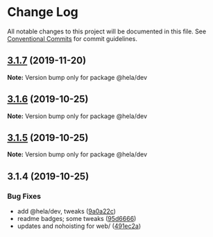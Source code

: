 # Change Log

All notable changes to this project will be documented in this file.
See [Conventional Commits](https://conventionalcommits.org) for commit guidelines.

## [3.1.7](https://github.com/tunnckoCore/opensource/compare/@hela/dev@3.1.6...@hela/dev@3.1.7) (2019-11-20)

**Note:** Version bump only for package @hela/dev





## [3.1.6](https://github.com/tunnckoCore/opensource/compare/@hela/dev@3.1.5...@hela/dev@3.1.6) (2019-10-25)

**Note:** Version bump only for package @hela/dev





## [3.1.5](https://github.com/tunnckoCore/opensource/compare/@hela/dev@3.1.4...@hela/dev@3.1.5) (2019-10-25)

**Note:** Version bump only for package @hela/dev





## 3.1.4 (2019-10-25)


### Bug Fixes

* add @hela/dev, tweaks ([9a0a22c](https://github.com/tunnckoCore/opensource/commit/9a0a22c6ff48ee351f3ffff0eab790da78ed29ff))
* readme badges; some tweaks ([95d6666](https://github.com/tunnckoCore/opensource/commit/95d666659a2ac29bece307d22c66b6c0e7e47683))
* updates and nohoisting for web/ ([491ec2a](https://github.com/tunnckoCore/opensource/commit/491ec2a06b5ffb6f052dfca5a6732f17ed28a7e0))

